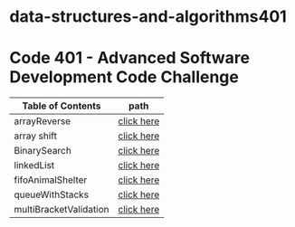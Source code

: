 # data-structures-and-algorithms401

# Code 401 - Advanced Software Development Code Challenge

| Table of Contents | path |
| ---- | ---- |
| arrayReverse | [click here](challenges/arrayReverse/readme.md) |
| array shift  | [click here](challenges/arrayShift/readme.md) |
| BinarySearch | [click here](challenges/arrayBinarySearch/readme.md) |
| linkedList | [click here](challenges/linkedList/readme.md) |
| fifoAnimalShelter | [click here](challenges/fifoAnimalShelter/readme.md) |
| queueWithStacks | [click here](challenges/queueWithStacks/readme.md) |
| multiBracketValidation | [click here](challenges/multiBracketValidation/readme.md) |

